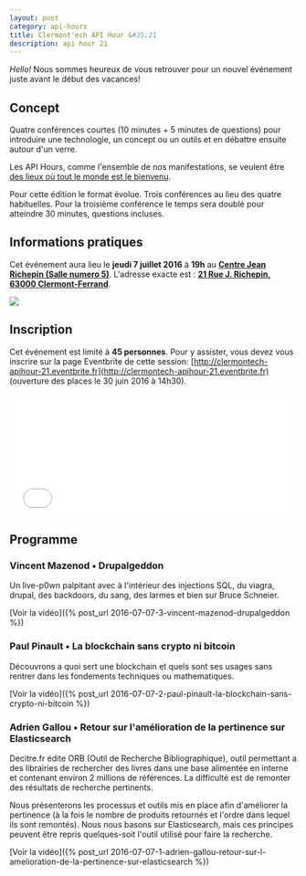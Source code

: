 ```yaml
---
layout: post
category: api-hours
title: Clermont'ech API Hour &#35;21
description: api hour 21
---
```




_Hello!_ Nous sommes heureux de vous retrouver pour un nouvel événement juste
avant le début des vacances!

## Concept

Quatre conférences courtes (10 minutes + 5 minutes de questions) pour
introduire une technologie, un concept ou un outils et en débattre ensuite
autour d'un verre.

Les API Hours, comme l'ensemble de nos manifestations, se veulent être [des
lieux où tout le monde est le bienvenu](/code-of-conduct.html).

Pour cette édition le format évolue. Trois conférences au lieu des
quatre habituelles. Pour la troisième conférence le temps sera doublé pour
atteindre 30 minutes, questions incluses.

## Informations pratiques

Cet événement aura lieu le **jeudi 7 juillet 2016** à **19h** au [**Centre Jean Richepin (Salle numero 5)**](http://www.clermont-ferrand.fr/+-Centre-Richepin-+.html).  L'adresse
exacte est : [**21 Rue J. Richepin, 63000 Clermont-Ferrand**](https://goo.gl/maps/MFBp4).

[![](http://maps.googleapis.com/maps/api/staticmap?center=21+Rue+Jean+Richepin%2C+63000+Clermont-Ferrand&size=600x400&sensor=false&markers=color:red%7C45.7814505,3.0853451)](https://goo.gl/maps/exAaivRX3su)

## Inscription

Cet événement est limité à **45 personnes**.  Pour y assister, vous devez vous
inscrire sur la page Eventbrite de cette session: [http://clermontech-apihour-21.eventbrite.fr](http://clermontech-apihour-21.eventbrite.fr)
(ouverture des places le 30 juin 2016 à 14h30).

<iframe  src="//eventbrite.fr/tickets-external?eid=26312059077&ref=etckt" frameborder="0" height="214" width="100%" vspace="0" hspace="0" marginheight="5" marginwidth="5" scrolling="auto" allowtransparency="true"></iframe>


## Programme

### Vincent Mazenod • Drupalgeddon

Un live-p0wn palpitant avec à l'intérieur des injections SQL, du viagra, drupal,
des backdoors, du sang, des larmes et bien sur Bruce Schneier.

[Voir la vidéo]({% post_url 2016-07-07-3-vincent-mazenod-drupalgeddon %})

### Paul Pinault •  La blockchain sans crypto ni bitcoin

Découvrons a quoi sert une blockchain et quels sont ses usages sans rentrer
 dans les fondements techniques ou mathematiques.

[Voir la vidéo]({% post_url 2016-07-07-2-paul-pinault-la-blockchain-sans-crypto-ni-bitcoin %})

### Adrien Gallou • Retour sur l'amélioration de la pertinence sur Elasticsearch

Decitre.fr édite ORB (Outil de Recherche Bibliographique), outil permettant a des librairies de rechercher des livres dans une base alimentée en interne et contenant environ 2 millions de références. La difficulté est de remonter des résultats de recherche pertinents.

Nous présenterons les processus et outils mis en place afin d'améliorer la pertinence (à la fois le nombre de produits retournés et l'ordre dans lequel ils sont remontés). Nous nous basons sur Elasticsearch, mais ces principes peuvent être repris quelques-soit l'outil utilisé pour faire la recherche.

[Voir la vidéo]({% post_url 2016-07-07-1-adrien-gallou-retour-sur-l-amelioration-de-la-pertinence-sur-elasticsearch %})
